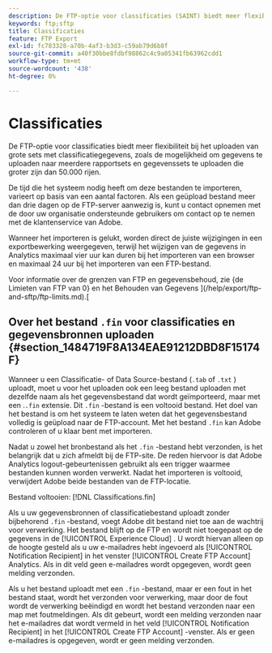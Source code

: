 ```yaml
---
description: De FTP-optie voor classificaties (SAINT) biedt meer flexibiliteit bij het uploaden van grote sets classificatiegegevens, zoals de mogelijkheid om gegevens te uploaden naar meerdere rapportsets en om gegevenssets te uploaden die groter zijn dan 50.000 rijen.
keywords: ftp;sftp
title: Classificaties
feature: FTP Export
exl-id: fc783328-a70b-4af3-b3d3-c59ab79d6b8f
source-git-commit: a40f30bbe8fdbf98862c4c9a05341fb63962cdd1
workflow-type: tm+mt
source-wordcount: '438'
ht-degree: 0%

---
```


# Classificaties

De FTP-optie voor classificaties biedt meer flexibiliteit bij het uploaden van grote sets met classificatiegegevens, zoals de mogelijkheid om gegevens te uploaden naar meerdere rapportsets en gegevenssets te uploaden die groter zijn dan 50.000 rijen.

De tijd die het systeem nodig heeft om deze bestanden te importeren, varieert op basis van een aantal factoren. Als een geüpload bestand meer dan drie dagen op de FTP-server aanwezig is, kunt u contact opnemen met de door uw organisatie ondersteunde gebruikers om contact op te nemen met de klantenservice van Adobe.

Wanneer het importeren is gelukt, worden direct de juiste wijzigingen in een exportbewerking weergegeven, terwijl het wijzigen van de gegevens in Analytics maximaal vier uur kan duren bij het importeren van een browser en maximaal 24 uur bij het importeren van een FTP-bestand.

Voor informatie over de grenzen van FTP en gegevensbehoud, zie {de Limieten van FTP van 0} en het Behouden van Gegevens ](/help/export/ftp-and-sftp/ftp-limits.md).[

## Over het bestand `.fin` voor classificaties en gegevensbronnen uploaden {#section_1484719F8A134EAE91212DBD8F15174F}

Wanneer u een Classificatie- of Data Source-bestand (`.tab` of `.txt` ) uploadt, moet u voor het uploaden ook een leeg bestand uploaden met dezelfde naam als het gegevensbestand dat wordt geïmporteerd, maar met een .`.fin` extensie. Dit `.fin` -bestand is een voltooid bestand. Het doel van het bestand is om het systeem te laten weten dat het gegevensbestand volledig is geüpload naar de FTP-account. Met het bestand `.fin` kan Adobe controleren of u klaar bent met importeren.

Nadat u zowel het bronbestand als het `.fin` -bestand hebt verzonden, is het belangrijk dat u zich afmeldt bij de FTP-site. De reden hiervoor is dat Adobe Analytics logout-gebeurtenissen gebruikt als een trigger waarmee bestanden kunnen worden verwerkt. Nadat het importeren is voltooid, verwijdert Adobe beide bestanden van de FTP-locatie.

Bestand voltooien: [!DNL Classifications.fin]

Als u uw gegevensbronnen of classificatiebestand uploadt zonder bijbehorend `.fin` -bestand, voegt Adobe dit bestand niet toe aan de wachtrij voor verwerking. Het bestand blijft op de FTP en wordt niet toegepast op de gegevens in de [!UICONTROL Experience Cloud] . U wordt hiervan alleen op de hoogte gesteld als u uw e-mailadres hebt ingevoerd als [!UICONTROL Notification Recipient] in het venster [!UICONTROL Create FTP Account] Analytics. Als in dit veld geen e-mailadres wordt opgegeven, wordt geen melding verzonden.

Als u het bestand uploadt met een `.fin` -bestand, maar er een fout in het bestand staat, wordt het verzonden voor verwerking, maar door de fout wordt de verwerking beëindigd en wordt het bestand verzonden naar een map met foutmeldingen. Als dit gebeurt, wordt een melding verzonden naar het e-mailadres dat wordt vermeld in het veld [!UICONTROL Notification Recipient] in het [!UICONTROL Create FTP Account] -venster. Als er geen e-mailadres is opgegeven, wordt er geen melding verzonden.
